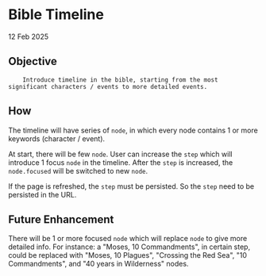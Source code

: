 # Bible Timeline

12 Feb 2025
 
## Objective
        Introduce timeline in the bible, starting from the most significant characters / events to more detailed events. 

## How
The timeline will have series of `node`, in which every node contains 1 or more keywords (character / event). 

At start, there will be few `node`. User can increase the `step` which will introduce 1 focus `node` in the timeline. After the `step` is increased, the `node.focused` will be switched to new `node`.

If the page is refreshed, the `step` must be persisted. So the `step` need to be persisted in the URL.

## Future Enhancement
There will be 1 or  more focused `node` which will replace `node` to give more detailed info. For instance: a "Moses, 10 Commandments", in certain step, could be replaced with "Moses, 10 Plagues", "Crossing the Red Sea", "10 Commandments", and "40 years in Wilderness" nodes.
